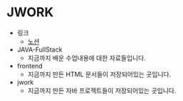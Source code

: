 # JWORK

- 링크
	- [노션](https://wool-point-849.notion.site/JAVA-Full-Stack-Class-acfa1a12c38e4185852685d854bfbec7?pvs=4)
- JAVA-FullStack
	- 지금까지 배운 수업내용에 대한 자료들입니다.
- frontend
	- 지금까지 만든 HTML 문서들이 저장되어있는 곳입니다.
- jwork
	- 지금까지 만든 자바 프로젝트들이 저장되어있는 곳입니다.
